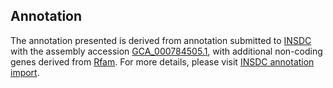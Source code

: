

Annotation
----------

The annotation presented is derived from annotation submitted to
[INSDC](http://www.insdc.org) with the assembly accession
[GCA\_000784505.1](http://www.ebi.ac.uk/ena/data/view/GCA_000784505.1),
with additional non-coding genes derived from
[Rfam](http://rfam.xfam.org/). For more details, please visit [INSDC
annotation
import](http://ensemblgenomes.org/info/data/insdc_annotation).
